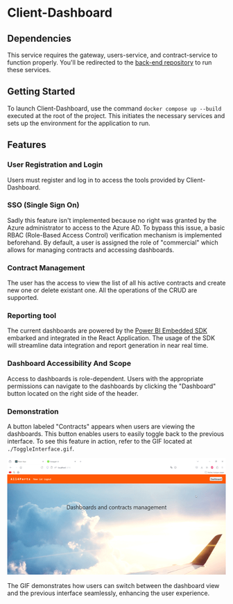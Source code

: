 # Client-Dashboard

## Dependencies
This service requires the gateway, users-service, and contract-service to function properly. You'll be redirected to the [back-end repository](https://github.com/4PROJ-5PROJ-Namkin/microservice-backend) to run these services.

## Getting Started
To launch Client-Dashboard, use the command `docker compose up --build` executed at the root of the project. This initiates the necessary services and sets up the environment for the application to run.

## Features
### User Registration and Login
Users must register and log in to access the tools provided by Client-Dashboard.
### SSO (Single Sign On)
Sadly this feature isn't implemented because no right was granted by the Azure administrator to access to the Azure AD. To bypass this issue, a basic RBAC (Role-Based Access Control) verification mechanism is implemented beforehand. By default, a user is assigned the role of "commercial" which allows for managing contracts and accessing dashboards.
### Contract Management
The user has the access to view the list of all his active contracts and create new one or delete existant one. All the operations of the CRUD are supported.
### Reporting tool
The current dashboards are powered by the [Power BI Embedded SDK](https://learn.microsoft.com/en-us/power-bi/developer/embedded/) embarked and integrated in the React Application. The usage of the SDK will streamline data integration and report generation in near real time.

### Dashboard Accessibility And Scope
Access to dashboards is role-dependent. Users with the appropriate permissions can navigate to the dashboards by clicking the "Dashboard" button located on the right side of the header.
### Demonstration
A button labeled "Contracts" appears when users are viewing the dashboards. This button enables users to easily toggle back to the previous interface. To see this feature in action, refer to the GIF located at `./ToggleInterface.gif`.

![Navigation Flexibility](./ToggleInterface.gif)

The GIF demonstrates how users can switch between the dashboard view and the previous interface seamlessly, enhancing the user experience.
